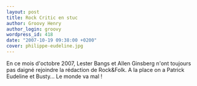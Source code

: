 ```yaml
---
layout: post
title: Rock Critic en stuc
author: Groovy Henry
author_login: groovy
wordpress_id: 418
date: "2007-10-19 09:38:00 +0200"
cover: philippe-eudeline.jpg
---
```


En ce mois d'octobre 2007, Lester Bangs et Allen Ginsberg n'ont toujours pas
daigné rejoindre la rédaction de Rock&Folk. A la place on a Patrick Eudeline et
Busty… Le monde va mal !
